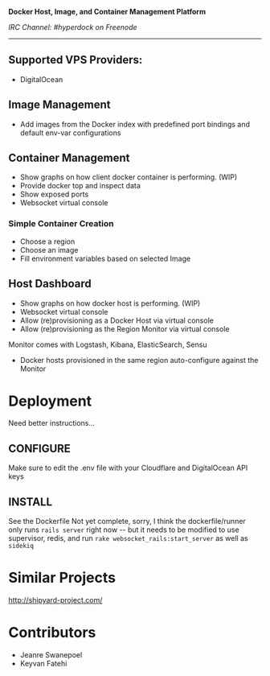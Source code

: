 **Docker Host, Image, and Container Management Platform**

*IRC Channel: #hyperdock on Freenode*

---

## Supported VPS Providers:
 * DigitalOcean

## Image Management
 - Add images from the Docker index with predefined port bindings and default env-var configurations

## Container Management
 - Show graphs on how client docker container is performing. (WIP)
 - Provide docker top and inspect data
 - Show exposed ports
 - Websocket virtual console

### Simple Container Creation
 - Choose a region
 - Choose an image
 - Fill environment variables based on selected Image

## Host Dashboard
 - Show graphs on how docker host is performing. (WIP)
 - Websocket virtual console
 - Allow (re)provisioning as a Docker Host via virtual console
 - Allow (re)provisioning as the Region Monitor via virtual console

Monitor comes with Logstash, Kibana, ElasticSearch, Sensu
 - Docker hosts provisioned in the same region auto-configure against the Monitor

# Deployment

Need better instructions...

## CONFIGURE

Make sure to edit the .env file with your Cloudflare and DigitalOcean API keys

## INSTALL

See the Dockerfile Not yet complete, sorry, I think the dockerfile/runner only runs `rails server` right now -- but it needs to be modified to use supervisor, redis, and run `rake websocket_rails:start_server` as well as `sidekiq`

# Similar Projects

http://shipyard-project.com/

# Contributors

* Jeanre Swanepoel
* Keyvan Fatehi
